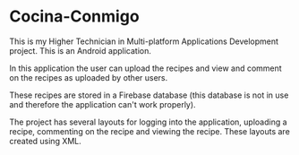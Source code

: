 # Cocina-Conmigo
This is my Higher Technician in Multi-platform Applications Development project. This is an Android application. 

In this application the user can upload the recipes and view and comment on the recipes as uploaded by other users.

These recipes are stored in a Firebase database (this database is not in use and therefore the application can't work properly).

The project has several layouts for logging into the application, uploading a recipe, commenting on the recipe and viewing the recipe. These layouts are created using XML. 
